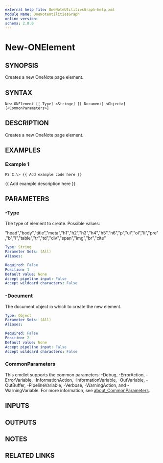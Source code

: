 ```yaml
---
external help file: OneNoteUtilitiesGraph-help.xml
Module Name: OneNoteUtilitiesGraph
online version:
schema: 2.0.0
---
```


# New-ONElement

## SYNOPSIS
Creates a new OneNote page element.

## SYNTAX

```
New-ONElement [[-Type] <String>] [[-Document] <Object>] [<CommonParameters>]
```

## DESCRIPTION
Creates a new OneNote page element.

## EXAMPLES

### Example 1
```
PS C:\> {{ Add example code here }}
```

{{ Add example description here }}

## PARAMETERS

### -Type
The type of element to create.
Possible values:

"head","body","title","meta","h1","h2","h3","h4","h5","h6","p","ul","ol","li","pre","b","i","table","tr","td","div","span","img","br","cite"

```yaml
Type: String
Parameter Sets: (All)
Aliases:

Required: False
Position: 1
Default value: None
Accept pipeline input: False
Accept wildcard characters: False
```

### -Document
The document object in which to create the new element.

```yaml
Type: Object
Parameter Sets: (All)
Aliases:

Required: False
Position: 2
Default value: None
Accept pipeline input: False
Accept wildcard characters: False
```

### CommonParameters
This cmdlet supports the common parameters: -Debug, -ErrorAction, -ErrorVariable, -InformationAction, -InformationVariable, -OutVariable, -OutBuffer, -PipelineVariable, -Verbose, -WarningAction, and -WarningVariable. For more information, see [about_CommonParameters](http://go.microsoft.com/fwlink/?LinkID=113216).

## INPUTS

## OUTPUTS

## NOTES

## RELATED LINKS
